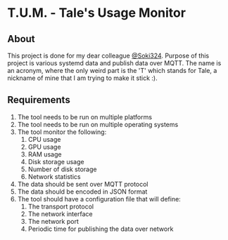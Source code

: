 # T.U.M. - Tale's Usage Monitor

## About
This project is done for my dear colleague [@Soki324](https://github.com/Soki324). Purpose of this project is various systemd data and publish data over MQTT.
The name is an acronym, where the only weird part is the 'T' which stands for Tale, a nickname of mine that I am trying to make it stick :).

## Requirements
1. The tool needs to be run on multiple platforms
2. The tool needs to be run on multiple operating systems
3. The tool monitor the following:
   1. CPU usage
   2. GPU usage
   3. RAM usage
   4. Disk storage usage
   5. Number of disk storage
   6. Network statistics
4. The data should be sent over MQTT protocol
5. The data should be encoded in JSON format
7. The tool should have a configuration file that will define:
   1. The transport protocol
   2. The network interface
   3. The network port
   4. Periodic time for publishing the data over network

<!-- TODO: ## Building -->
<!-- TODO: ## Testing -->
<!-- TODO: ## Benchmark -->
